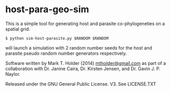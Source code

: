 host-para-geo-sim
=================

This is a simple tool for generating host and parasite co-phylogeneties
on a spatial grid.

    $ python sim-host-parasite.py $RANDOM $RANDOM



will launch a simulation with 2 random number seeds for the host and 
parasite pseudo random number generators respectively.


Software written by Mark T. Holder (2014) mtholder@gmail.com
as part of a collaboration with Dr. Janine Caira, Dr. Kirsten Jensen,
and Dr. Gavin J. P. Naylor.

Released under the GNU General Public License. V3. See LICENSE.TXT

